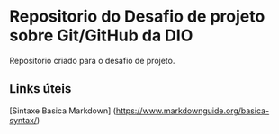 # Repositorio do Desafio de projeto sobre Git/GitHub da DIO
Repositorio criado para o desafio de projeto.

## Links úteis
 [Sintaxe Basica Markdown] (https://www.markdownguide.org/basica-syntax/)
